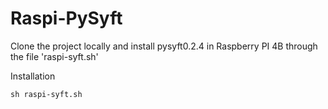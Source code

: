 # Raspi-PySyft

Clone the project locally and install pysyft0.2.4 in Raspberry PI 4B through the file 'raspi-syft.sh'

Installation

```shell
sh raspi-syft.sh
```


